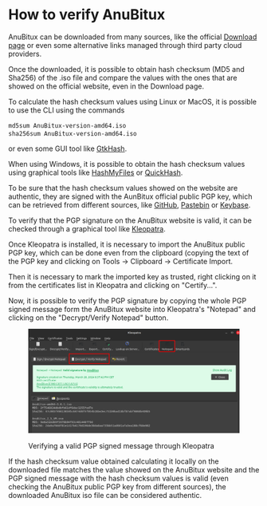 # How to verify AnuBitux

AnuBitux can be downloaded from many sources, like the official [Download page](https://anubitux.org/download-anubitux/) or even some alternative links managed through third party cloud providers.

Once the downloaded, it is possible to obtain hash checksum (MD5 and Sha256) of the .iso file and compare the values with the ones that are showed on the official website, even in the Download page.

To calculate the hash checksum values using Linux or MacOS, it is possible to use the CLI using the commands

```
md5sum AnuBitux-version-amd64.iso
sha256sum AnuBitux-version-amd64.iso
```

or even some GUI tool like [GtkHash](https://gtkhash.org/).

When using Windows, it is possible to obtain the hash checksum values using graphical tools like [HashMyFiles](https://www.nirsoft.net/utils/hash\_my\_files.html) or [QuickHash](https://www.quickhash-gui.org/). &#x20;

To be sure that the hash checksum values showed on the website are authentic, they are signed with the AunBitux official public PGP key, which can be retrieved from different sources, like [GitHub](../../), [Pastebin](https://pastebin.com/bqmy9y2P) or [Keybase](https://keybase.io/anubitux).

To verify that the PGP signature on the AnuBitux website is valid, it can be checked through a graphical tool like [Kleopatra](https://apps.kde.org/kleopatra/).

Once Kleopatra is installed, it is necessary to import the AnuBitux public PGP key, which can be done even from the clipboard (copying the text of the PGP key and clicking on Tools -> Clipboard ->  Certificate Import.

Then it is necessary to mark the imported key as trusted, right clicking on it from the certificates list in Kleopatra and clicking on "Certify...".

Now, it is possible to verify the PGP signature by copying the whole PGP signed message form the AnuBitux website into Kleopatra's "Notepad" and clicking on the "Decrypt/Verify Notepad" button.

<figure><img src="../../.gitbook/assets/2024-04-01_18-16.png" alt=""><figcaption><p>Verifying a valid PGP signed message through Kleopatra</p></figcaption></figure>

If the hash checksum value obtained calculating it locally on the downloaded file matches the value showed on the AnuBitux website and the PGP signed message with the hash checksum values is valid (even checking the AnuBitux public PGP key from different sources), the downloaded AnuBitux iso file can be considered authentic.
